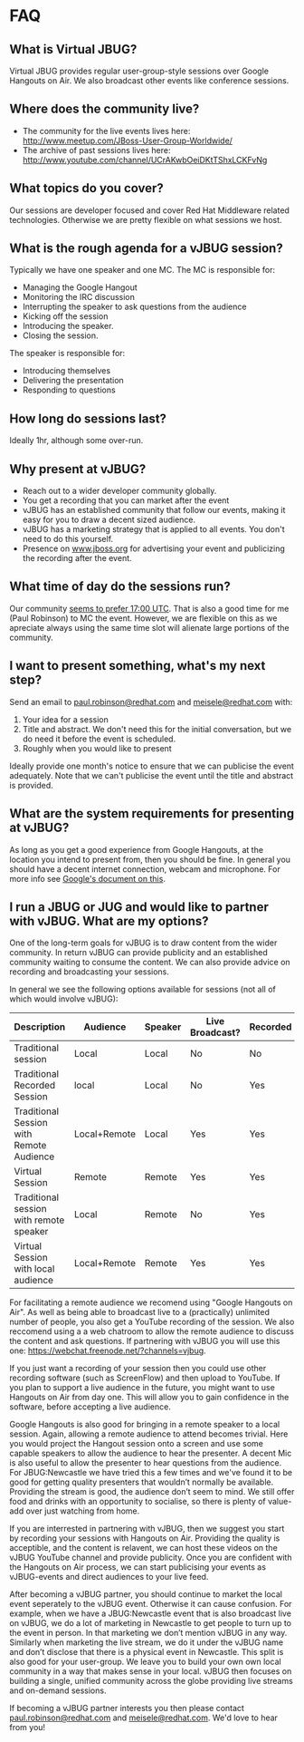 # FAQ


## What is Virtual JBUG?

Virtual JBUG provides regular user-group-style sessions over Google Hangouts on Air. We also broadcast other events like conference sessions. 

## Where does the community live?

* The community for the live events lives here: http://www.meetup.com/JBoss-User-Group-Worldwide/
* The archive of past sessions lives here: http://www.youtube.com/channel/UCrAKwbOeiDKtTShxLCKFvNg

## What topics do you cover?
Our sessions are developer focused and cover Red Hat Middleware related technologies. Otherwise we are pretty flexible on what sessions we host.

## What is the rough agenda for a vJBUG session?
Typically we have one speaker and one MC. The MC is responsible for:

* Managing the Google Hangout
* Monitoring the IRC discussion
* Interrupting the speaker to ask questions from the audience
* Kicking off the session
* Introducing the speaker.
* Closing the session.

The speaker is responsible for:

* Introducing themselves
* Delivering the presentation
* Responding to questions

## How long do sessions last?
Ideally 1hr, although some over-run.

## Why present at vJBUG?
* Reach out to a wider developer community globally.
* You get a recording that you can market after the event
* vJBUG has an established community that follow our events, making it easy for you to draw a decent sized audience.
* vJBUG has a marketing strategy that is applied to all events. You don't need to do this yourself.
* Presence on www.jboss.org for advertising your event and publicizing the recording after the event.

## What time of day do the sessions run?
Our community [seems to prefer 17:00 UTC](http://doodle.com/az2w73u2p74sx4h5p3w4gttk/admin#table). That is also a good time for me (Paul Robinson) to MC the event. However, we are flexible on this as we apreciate always using the same time slot will alienate large portions of the community. 

## I want to present something, what's my next step?
Send an email to paul.robinson@redhat.com and meisele@redhat.com with:

1. Your idea for a session
2. Title and abstract. We don't need this for the initial conversation, but we do need it before the event is scheduled.
3. Roughly when you would like to present

Ideally provide one month's notice to ensure that we can publicise the event adequately. Note that we can't publicise the event until the title and abstract is provided.

## What are the system requirements for presenting at vJBUG?
As long as you get a good experience from Google Hangouts, at the location you intend to present from, then you should be fine. In general you should have a decent internet connection, webcam and microphone. For more info see [Google's document on this](https://support.google.com/plus/answer/1216376?hl=en-GB).

## I run a JBUG or JUG and would like to partner with vJBUG. What are my options?
One of the long-term goals for vJBUG is to draw content from the wider community. In return vJBUG can provide publicity and an established community waiting to consume the content. We can also provide advice on recording and broadcasting your sessions.

In general we see the following options available for sessions (not all of which would involve vJBUG):

| Description | Audience | Speaker | Live Broadcast? | Recorded 
|-------------|----------|---------|-----------------|---------
| Traditional session | Local | Local | No | No 
| Traditional Recorded Session | local | Local | No | Yes
| Traditional Session with Remote Audience | Local+Remote | Local | Yes | Yes
| Virtual Session | Remote | Remote | Yes | Yes
| Traditional session with remote speaker | Local | Remote | No | Yes
| Virtual Session with local audience | Local+Remote | Remote | Yes | Yes

For facilitating a remote audience we recomend using "Google Hangouts on Air". As well as being able to broadcast live to a (practically) unlimited number of people, you also get a YouTube recording of the session. We also reccomend using a a web chatroom to allow the remote audience to discuss the content and ask questions. If partnering with vJBUG you will use this one: https://webchat.freenode.net/?channels=vjbug. 

If you just want a recording of your session then you could use other recording software (such as ScreenFlow) and then upload to YouTube. If you plan to support a live audience in the future, you might want to use Hangouts on Air from day one. This will allow you to gain confidence in the software, before accepting a live audience. 

Google Hangouts is also good for bringing in a remote speaker to a local session. Again, allowing a remote audience to attend becomes trivial. Here you would project the Hangout session onto a screen and use some capable speakers to allow the audience to hear the presenter. A decent Mic is also useful to allow the presenter to hear questions from the audience. For JBUG:Newcastle we have tried this a few times and we've found it to be good for getting quality presenters that wouldn’t normally be available. Providing the stream is good, the audience don’t seem to mind. We still offer food and drinks with an opportunity to socialise, so there is plenty of value-add over just watching from home.

If you are interrested in partnering with vJBUG, then we suggest you start by recording your sessions with Hangouts on Air. Providing the quality is acceptible, and the content is relavent, we can host these videos on the vJBUG YouTube channel and provide publicity. Once you are confident with the Hangouts on Air process, we can start publicising your events as vJBUG-events and direct audiences to your live feed.

After becoming a vJBUG partner, you should continue to market the local event seperately to the vJBUG event. Otherwise it can cause confusion. For example, when we have a JBUG:Newcastle event that is also broadcast live on vJBUG, we do a lot of marketing in Newcastle to get people to turn up to the event in person. In that marketing we don’t mention vJBUG in any way. Similarly when marketing the live stream, we do it under the vJBUG name and don’t disclose that there is a physical event in Newcastle. This split is also good for your user-group. We leave you to build your own own local community in a way that makes sense in your local. vJBUG then focuses on building a single, unified community across the globe providing live streams and on-demand sessions.

If becoming a vJBUG partner interests you then please contact paul.robinson@redhat.com and meisele@redhat.com. We'd love to hear from you!


